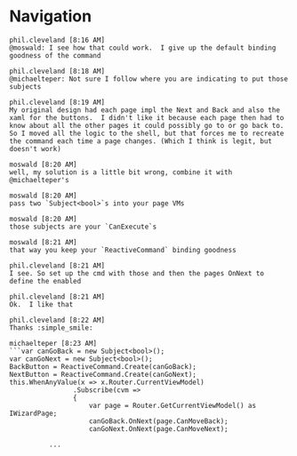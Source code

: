 # Navigation

    phil.cleveland [8:16 AM] 
    @moswald: I see how that could work.  I give up the default binding goodness of the command

    phil.cleveland [8:18 AM]
    @michaelteper: Not sure I follow where you are indicating to put those subjects

    phil.cleveland [8:19 AM]
    My original design had each page impl the Next and Back and also the xaml for the buttons.  I didn't like it because each page then had to know about all the other pages it could possibly go to or go back to.  So I moved all the logic to the shell, but that forces me to recreate the command each time a page changes. (Which I think is legit, but doesn't work)

    moswald [8:20 AM] 
    well, my solution is a little bit wrong, combine it with @michaelteper's

    moswald [8:20 AM]
    pass two `Subject<bool>`s into your page VMs

    moswald [8:20 AM]
    those subjects are your `CanExecute`s

    moswald [8:21 AM]
    that way you keep your `ReactiveCommand` binding goodness

    phil.cleveland [8:21 AM] 
    I see. So set up the cmd with those and then the pages OnNext to define the enabled

    phil.cleveland [8:21 AM]
    Ok.  I like that

    phil.cleveland [8:22 AM]
    Thanks :simple_smile:

    michaelteper [8:23 AM] 
    ```var canGoBack = new Subject<bool>();
    var canGoNext = new Subject<bool>();
    BackButton = ReactiveCommand.Create(canGoBack);
    NextButton = ReactiveCommand.Create(canGoNext);
    this.WhenAnyValue(x => x.Router.CurrentViewModel)
                    .Subscribe(cvm =>
                    {
                        var page = Router.GetCurrentViewModel() as IWizardPage;
                        canGoBack.OnNext(page.CanMoveBack);
                        canGoNext.OnNext(page.CanMoveNext);

              ...
